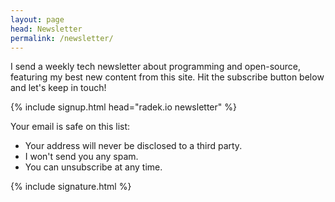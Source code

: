 ```yaml
---
layout: page
head: Newsletter
permalink: /newsletter/
---
```


I send a weekly tech newsletter about programming and open-source, featuring
my best new content from this site. Hit the subscribe button below and let's
keep in touch!


{% include signup.html head="radek.io newsletter" %}

Your email is safe on this list:

* Your address will never be disclosed to a third party.
* I won't send you any spam.
* You can unsubscribe at any time.

<footer class="post-footer">
{% include signature.html %}
</footer>
